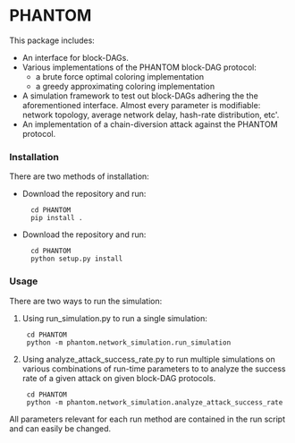 # PHANTOM

This package includes:
- An interface for block-DAGs.
- Various implementations of the PHANTOM block-DAG protocol:
    - a brute force optimal coloring implementation
    - a greedy approximating coloring implementation
- A simulation framework to test out block-DAGs adhering the the aforementioned interface. Almost every parameter is modifiable: network topology, average network delay, hash-rate distribution, etc'.
- An implementation of a chain-diversion attack against the PHANTOM protocol.

### Installation
There are two methods of installation:
- Download the repository and run: 

        cd PHANTOM
        pip install .

- Download the repository and run: 

        cd PHANTOM
        python setup.py install  

### Usage
There are two ways to run the simulation:
1. Using run_simulation.py to run a single simulation:
        
        cd PHANTOM
        python -m phantom.network_simulation.run_simulation

2. Using analyze_attack_success_rate.py to run multiple simulations on various combinations of run-time parameters to 
to analyze the success rate of a given attack on given block-DAG protocols.
        
        cd PHANTOM
        python -m phantom.network_simulation.analyze_attack_success_rate

All parameters relevant for each run method are contained in the run script and can easily be changed.